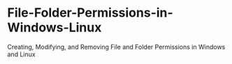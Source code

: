 # File-Folder-Permissions-in-Windows-Linux
Creating, Modifying, and Removing File and Folder Permissions in Windows and Linux
